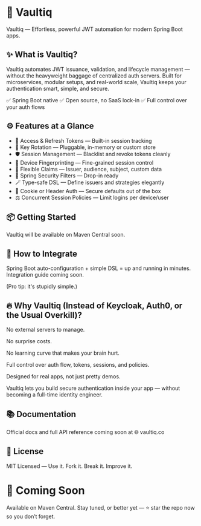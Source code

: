 # 🚀 Vaultiq
Vaultiq — Effortless, powerful JWT automation for modern Spring Boot apps.

## ✨ What is Vaultiq?
Vaultiq automates JWT issuance, validation, and lifecycle management — without the heavyweight baggage of centralized auth servers.
Built for microservices, modular setups, and real-world scale, Vaultiq keeps your authentication smart, simple, and secure.

✅ Spring Boot native
✅ Open source, no SaaS lock-in
✅ Full control over your auth flows

## ⚙️ Features at a Glance
- 🔐 Access & Refresh Tokens — Built-in session tracking
- 🔄 Key Rotation — Pluggable, in-memory or custom store
- 🛡️ Session Management — Blacklist and revoke tokens cleanly
- 🧠 Device Fingerprinting — Fine-grained session control
- 🌱 Flexible Claims — Issuer, audience, subject, custom data
- 🧩 Spring Security Filters — Drop-in ready
- 🪄 Type-safe DSL — Define issuers and strategies elegantly
- 🍪 Cookie or Header Auth — Secure defaults out of the box
- ⚖️ Concurrent Session Policies — Limit logins per device/user

## 📦 Getting Started
Vaultiq will be available on Maven Central soon.

## 🚀 How to Integrate
Spring Boot auto-configuration + simple DSL = up and running in minutes.
Integration guide coming soon.

(Pro tip: it's stupidly simple.)

## 🔥 Why Vaultiq (Instead of Keycloak, Auth0, or the Usual Overkill)?
No external servers to manage.

No surprise costs.

No learning curve that makes your brain hurt.

Full control over auth flow, tokens, sessions, and policies.

Designed for real apps, not just pretty demos.

Vaultiq lets you build secure authentication inside your app — without becoming a full-time identity engineer.

## 📚 Documentation
Official docs and full API reference coming soon at
🌐 vaultiq.co

## 📝 License
MIT Licensed — Use it. Fork it. Break it. Improve it.

# 👊 Coming Soon
Available on Maven Central. Stay tuned, or better yet — ⭐ star the repo now so you don’t forget.
